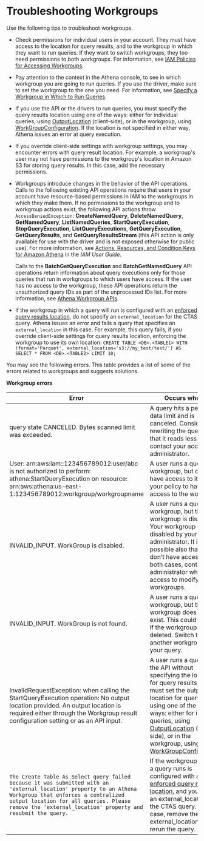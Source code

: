 # Troubleshooting Workgroups<a name="workgroups-troubleshooting"></a>

Use the following tips to troubleshoot workgroups\.
+ Check permissions for individual users in your account\. They must have access to the location for query results, and to the workgroup in which they want to run queries\. If they want to switch workgroups, they too need permissions to both workgroups\. For information, see [IAM Policies for Accessing Workgroups](workgroups-iam-policy.md)\.
+ Pay attention to the context in the Athena console, to see in which workgroup you are going to run queries\. If you use the driver, make sure to set the workgroup to the one you need\. For information, see [Specify a Workgroup in Which to Run Queries](workgroups-create-update-delete.md#specify-wkgroup-to-athena-in-which-to-run-queries)\.
+ If you use the API or the drivers to run queries, you must specify the query results location using one of the ways: either for individual queries, using [OutputLocation](https://docs.aws.amazon.com/athena/latest/APIReference/API_ResultConfiguration.html#athena-Type-ResultConfiguration-OutputLocation) \(client\-side\), or in the workgroup, using [WorkGroupConfiguration](https://docs.aws.amazon.com/athena/latest/APIReference/API_WorkGroupConfiguration.html)\. If the location is not specified in either way, Athena issues an error at query execution\.
+ If you override client\-side settings with workgroup settings, you may encounter errors with query result location\. For example, a workgroup's user may not have permissions to the workgroup's location in Amazon S3 for storing query results\. In this case, add the necessary permissions\.
+ Workgroups introduce changes in the behavior of the API operations\. Calls to the following existing API operations require that users in your account have resource\-based permissions in IAM to the workgroups in which they make them\. If no permissions to the workgroup and to workgroup actions exist, the following API actions throw `AccessDeniedException`: **CreateNamedQuery**, **DeleteNamedQuery**, **GetNamedQuery**, **ListNamedQueries**, **StartQueryExecution**, **StopQueryExecution**, **ListQueryExecutions**, **GetQueryExecution**, **GetQueryResults**, and **GetQueryResultsStream** \(this API action is only available for use with the driver and is not exposed otherwise for public use\)\. For more information, see [Actions, Resources, and Condition Keys for Amazon Athena](https://docs.aws.amazon.com/IAM/latest/UserGuide/list_amazonathena.html#amazonathena-aws_ResourceTag___TagKey_) in the *IAM User Guide*\.

  Calls to the **BatchGetQueryExecution** and **BatchGetNamedQuery** API operations return information about query executions only for those queries that run in workgroups to which users have access\. If the user has no access to the workgroup, these API operations return the unauthorized query IDs as part of the unprocessed IDs list\. For more information, see [ Athena Workgroup APIs](workgroups-api-list.md)\.
+ If the workgroup in which a query will run is configured with an [enforced query results location](workgroups-settings-override.md), do not specify an `external_location` for the CTAS query\. Athena issues an error and fails a query that specifies an `external_location` in this case\. For example, this query fails, if you override client\-side settings for query results location, enforcing the workgroup to use its own location: `CREATE TABLE <DB>.<TABLE1> WITH (format='Parquet', external_location='s3://my_test/test/') AS SELECT * FROM <DB>.<TABLE2> LIMIT 10;`

You may see the following errors\. This table provides a list of some of the errors related to workgroups and suggests solutions\.


**Workgroup errors**  

| Error | Occurs when\.\.\. | 
| --- | --- | 
| query state CANCELED\. Bytes scanned limit was exceeded\. | A query hits a per\-query data limit and is canceled\. Consider rewriting the query so that it reads less data, or contact your account administrator\. | 
| User: arn:aws:iam::123456789012:user/abc is not authorized to perform: athena:StartQueryExecution on resource: arn:aws:athena:us\-east\-1:123456789012:workgroup/workgroupname  | A user runs a query in a workgroup, but does not have access to it\. Update your policy to have access to the workgroup\.  | 
| INVALID\_INPUT\. WorkGroup <name> is disabled\. | A user runs a query in a workgroup, but the workgroup is disabled\. Your workgroup could be disabled by your administrator\. It is possible also that you don’t have access to it\. In both cases, contact an administrator who has access to modify workgroups\. | 
| INVALID\_INPUT\. WorkGroup <name> is not found\. | A user runs a query in a workgroup, but the workgroup does not exist\. This could happen if the workgroup was deleted\. Switch to another workgroup to run your query\. | 
| InvalidRequestException: when calling the StartQueryExecution operation: No output location provided\. An output location is required either through the Workgroup result configuration setting or as an API input\. |  A user runs a query with the API without specifying the location for query results\. You must set the output location for query results using one of the two ways: either for individual queries, using [OutputLocation](https://docs.aws.amazon.com/athena/latest/APIReference/API_ResultConfiguration.html#athena-Type-ResultConfiguration-OutputLocation) \(client\-side\), or in the workgroup, using [WorkGroupConfiguration](https://docs.aws.amazon.com/athena/latest/APIReference/API_WorkGroupConfiguration.html)\.  | 
|  `The Create Table As Select query failed because it was submitted with an 'external_location' property to an Athena Workgroup that enforces a centralized output location for all queries. Please remove the 'external_location' property and resubmit the query.`  | If the workgroup in which a query runs is configured with an [enforced query results location](workgroups-settings-override.md), and you specify an external\_location for the CTAS query\. In this case, remove the external\_location and rerun the query\. | 